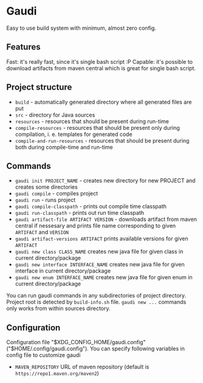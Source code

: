 Gaudi
=====

Easy to use build system with minimum, almost zero config.

Features
--------

Fast: it's really fast, since it's single bash script :P
Capable: it's possible to download artifacts from maven central which is great for single bash script.

Project structure
-----------------

 * `build` - automatically generated directory where all generated files are put
 * `src` - directory for Java sources
 * `resources` - resources that should be present during run-time
 * `compile-resources` - resources that should be present only during compilation, i. e. templates for generated code
 * `compile-and-run-resources` - resources that should be present during both during compile-time and run-time

Commands
--------
 * `gaudi init PROJECT_NAME` - creates new directory for new PROJECT and creates some directories
 * `gaudi compile` - compiles project
 * `gaudi run` - runs project
 * `gaudi compile-classpath` - prints out compile time classpath
 * `gaudi run-classpath` - prints out run time classpath
 * `gaudi artifact-file ARTIFACT VERSION` - downloads artifact from maven central if nessesary and
   prints file name corresponding to given `ARTIFACT` and `VERSION`
 * `gaudi artifact-versions ARTIFACT` prints available versions for given `ARTIFACT`
 * `gaudi new class CLASS_NAME` creates new java file for given class in current directory/package
 * `gaudi new interface INTERFACE_NAME` creates new java file for given interface in current directory/package
 * `gaudi new enum INTERFACE_NAME` creates new java file for given enum in current directory/package

You can run gaudi commands in any subdirectories of project directory.
Project root is detected by `build-info.sh` file.
`gaudi new ...` commands only works from within sources directory.

Configuration
-------------

Configuration file "$XDG_CONFIG_HOME/gaudi.config" ("$HOME/.config/gaudi.config").
You can specify following variables in config file to customize gaudi

 * `MAVEN_REPOSITORY` URL of maven repository (default is `https://repo1.maven.org/maven2`)

